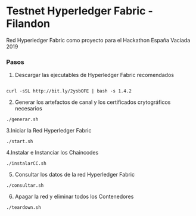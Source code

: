 # Testnet Hyperledger Fabric - Filandon

Red Hyperledger Fabric como proyecto para el Hackathon España Vaciada 2019

### Pasos

1. Descargar las ejecutables de Hyperledger Fabric recomendados


```

curl -sSL http://bit.ly/2ysbOFE | bash -s 1.4.2

```


2. Generar los artefactos de canal y los certificados crytográficos necesarios


```
./generar.sh
```

3.Iniciar la Red Hyperledger Fabric 


```
./start.sh
```

4.Instalar e Instanciar los Chaincodes

```
./instalarCC.sh
```

5. Consultar los datos de la red Hyperledger Fabric

```
./consultar.sh
```

6. Apagar la red y eliminar todos los Contenedores

```
./teardown.sh
```

